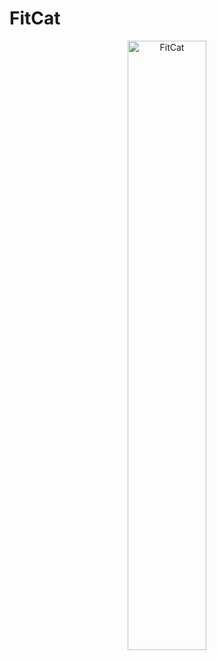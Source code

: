 # FitCat
<p align="center">
  <img src="[your-image-url-here](https://github.com/MexJason/FitCat/assets/15134835/25886126-9e40-4a31-a0f3-7e83c7a647ed)https://github.com/MexJason/FitCat/assets/15134835/25886126-9e40-4a31-a0f3-7e83c7a647ed" alt="FitCat" width="50%" />
</p>
